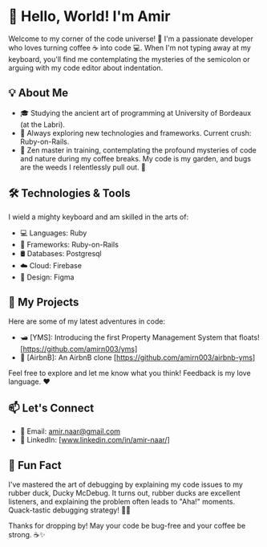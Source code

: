 # 👋 Hello, World! I'm Amir

Welcome to my corner of the code universe! 🌌 I'm a passionate developer who loves turning coffee ☕ into code 💻. When I'm not typing away at my keyboard, you'll find me contemplating the mysteries of the semicolon or arguing with my code editor about indentation.

## 💡 About Me

- 🎓 Studying the ancient art of programming at University of Bordeaux (at the Labri).
- 🚀 Always exploring new technologies and frameworks. Current crush: Ruby-on-Rails.
- 🌿 Zen master in training, contemplating the profound mysteries of code and nature during my coffee breaks. My code is my garden, and bugs are the weeds I relentlessly pull out. 🍃

## 🛠️ Technologies & Tools

I wield a mighty keyboard and am skilled in the arts of:

- 💻 Languages: Ruby
- 🧰 Frameworks: Ruby-on-Rails
- 🛢️ Databases: Postgresql
- ☁️ Cloud: Firebase
- 🎨 Design: Figma

## 🚀 My Projects

Here are some of my latest adventures in code:

- 🛥 [YMS]: Introducing the first Property Management System that floats! [https://github.com/amirn003/yms]
- 🚀 [AirbnB]: An AirbnB clone [https://github.com/amirn003/airbnb-yms]
<!-- - 🌈 [Project 3]: [Short description and link] -->

Feel free to explore and let me know what you think! Feedback is my love language. ❤️

## 📫 Let's Connect

<!-- - 🐦 Twitter: [@YourTwitterHandle](https://twitter.com/YourTwitterHandle) -->
- 📧 Email: amir.naar@gmail.com
- 💼 LinkedIn: [www.linkedin.com/in/amir-naar/]
<!-- - 🌐 Website: [Your Portfolio or Blog] -->

## 🤖 Fun Fact

I've mastered the art of debugging by explaining my code issues to my rubber duck, Ducky McDebug. It turns out, rubber ducks are excellent listeners, and explaining the problem often leads to "Aha!" moments. Quack-tastic debugging strategy! 🦆🚀

Thanks for dropping by! May your code be bug-free and your coffee be strong. ☕✨
